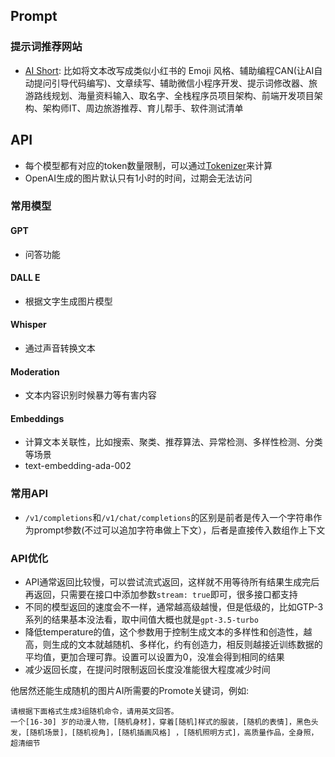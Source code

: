 ## Prompt

### 提示词推荐网站

- [AI Short](https://www.aishort.top/): 比如将文本改写成类似小红书的 Emoji 风格、辅助编程CAN(让AI自动提问引导代码编写)、文章续写、辅助微信小程序开发、提示词修改器、旅游路线规划、海量资料输入、取名字、全栈程序员项目架构、前端开发项目架构、架构师IT、周边旅游推荐、育儿帮手、软件测试清单

## API

- 每个模型都有对应的token数量限制，可以通过[Tokenizer](https://platform.openai.com/tokenizer)来计算
- OpenAI生成的图片默认只有1小时的时间，过期会无法访问

### 常用模型

#### GPT

- 问答功能

#### DALL E

- 根据文字生成图片模型

#### Whisper

- 通过声音转换文本

#### Moderation

- 文本内容识别时候暴力等有害内容

#### Embeddings

- 计算文本关联性，比如搜索、聚类、推荐算法、异常检测、多样性检测、分类等场景
- text-embedding-ada-002

### 常用API

- `/v1/completions`和`/v1/chat/completions`的区别是前者是传入一个字符串作为prompt参数(不过可以追加字符串做上下文），后者是直接传入数组作上下文

### API优化

- API通常返回比较慢，可以尝试流式返回，这样就不用等待所有结果生成完后再返回，只需要在接口中添加参数`stream: true`即可，很多接口都支持
- 不同的模型返回的速度会不一样，通常越高级越慢，但是低级的，比如GTP-3系列的结果基本没法看，取中间值大概也就是`gpt-3.5-turbo`
- 降低temperature的值，这个参数用于控制生成文本的多样性和创造性，越高，则生成的文本就越随机、多样化，约有创造力，相反则越接近训练数据的平均值，更加合理可靠。设置可以设置为0，没准会得到相同的结果
- 减少返回长度，在提问时限制返回长度没准能很大程度减少时间





他居然还能生成随机的图片AI所需要的Promote关键词，例如:

```
请根据下面格式生成3组随机命令，请用英文回答。
一个[16-30] 岁的动漫人物，[随机身材]，穿着[随机]样式的服装，[随机的表情]，黑色头发，[随机场景]，[随机视角]，[随机插画风格] ，[随机照明方式]，高质量作品，全身照，超清细节
```

